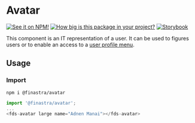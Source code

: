 # Avatar

[![See it on NPM!](https://img.shields.io/npm/v/@finastra/avatar?style=for-the-badge)](https://www.npmjs.com/package/@finastra/avatar)
[![How big is this package in your project?](https://img.shields.io/bundlephobia/minzip/@finastra/avatar?style=for-the-badge)](https://bundlephobia.com/result?p=@finastra/avatar)
[![Storybook](https://shields.io/badge/-Play%20with%20this%20web%20component-2a0481?logo=storybook&style=for-the-badge)](https://finastra.github.io/finastra-design-system/?path=/story/graphic-elements-avatar--default)

This component is an IT representation of a user. It can be used to figures users or to enable an access to a [user profile menu](https://github.com/Finastra/finastra-design-system/blob/master/libs/web-components/user-profile/README.md).


## Usage

### Import

```
npm i @finastra/avatar
```

```ts
import '@finastra/avatar';
...
<fds-avatar large name="Adnen Manai"></fds-avatar>
```
